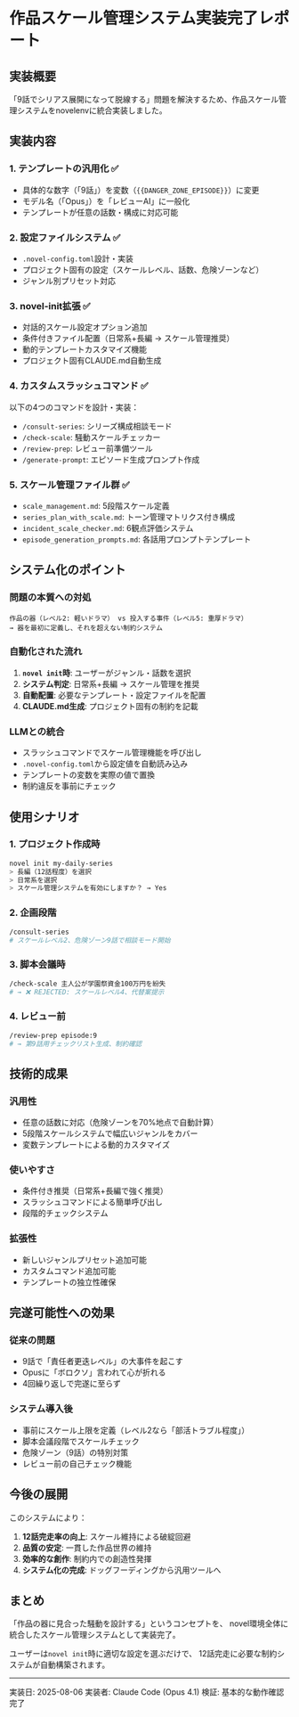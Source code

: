 # 作品スケール管理システム実装完了レポート

## 実装概要

「9話でシリアス展開になって脱線する」問題を解決するため、作品スケール管理システムをnovelenvに統合実装しました。

## 実装内容

### 1. テンプレートの汎用化 ✅
- 具体的な数字（「9話」）を変数（`{{DANGER_ZONE_EPISODE}}`）に変更
- モデル名（「Opus」）を「レビューAI」に一般化
- テンプレートが任意の話数・構成に対応可能

### 2. 設定ファイルシステム ✅
- `.novel-config.toml`設計・実装
- プロジェクト固有の設定（スケールレベル、話数、危険ゾーンなど）
- ジャンル別プリセット対応

### 3. novel-init拡張 ✅
- 対話的スケール設定オプション追加
- 条件付きファイル配置（日常系+長編 → スケール管理推奨）
- 動的テンプレートカスタマイズ機能
- プロジェクト固有CLAUDE.md自動生成

### 4. カスタムスラッシュコマンド ✅
以下の4つのコマンドを設計・実装：
- `/consult-series`: シリーズ構成相談モード
- `/check-scale`: 騒動スケールチェッカー
- `/review-prep`: レビュー前準備ツール
- `/generate-prompt`: エピソード生成プロンプト作成

### 5. スケール管理ファイル群 ✅
- `scale_management.md`: 5段階スケール定義
- `series_plan_with_scale.md`: トーン管理マトリクス付き構成
- `incident_scale_checker.md`: 6観点評価システム
- `episode_generation_prompts.md`: 各話用プロンプトテンプレート

## システム化のポイント

### 問題の本質への対処
```
作品の器（レベル2: 軽いドラマ） vs 投入する事件（レベル5: 重厚ドラマ）
→ 器を最初に定義し、それを超えない制約システム
```

### 自動化された流れ
1. **`novel init`時**: ユーザーがジャンル・話数を選択
2. **システム判定**: 日常系+長編 → スケール管理を推奨
3. **自動配置**: 必要なテンプレート・設定ファイルを配置
4. **CLAUDE.md生成**: プロジェクト固有の制約を記載

### LLMとの統合
- スラッシュコマンドでスケール管理機能を呼び出し
- `.novel-config.toml`から設定値を自動読み込み
- テンプレートの変数を実際の値で置換
- 制約違反を事前にチェック

## 使用シナリオ

### 1. プロジェクト作成時
```bash
novel init my-daily-series
> 長編（12話程度）を選択
> 日常系を選択
> スケール管理システムを有効にしますか？ → Yes
```

### 2. 企画段階
```bash
/consult-series
# スケールレベル2、危険ゾーン9話で相談モード開始
```

### 3. 脚本会議時
```bash
/check-scale 主人公が学園祭資金100万円を紛失
# → ❌ REJECTED: スケールレベル4、代替案提示
```

### 4. レビュー前
```bash
/review-prep episode:9
# → 第9話用チェックリスト生成、制約確認
```

## 技術的成果

### 汎用性
- 任意の話数に対応（危険ゾーンを70%地点で自動計算）
- 5段階スケールシステムで幅広いジャンルをカバー
- 変数テンプレートによる動的カスタマイズ

### 使いやすさ
- 条件付き推奨（日常系+長編で強く推奨）
- スラッシュコマンドによる簡単呼び出し
- 段階的チェックシステム

### 拡張性
- 新しいジャンルプリセット追加可能
- カスタムコマンド追加可能
- テンプレートの独立性確保

## 完遂可能性への効果

### 従来の問題
- 9話で「責任者更迭レベル」の大事件を起こす
- Opusに「ボロクソ」言われて心が折れる
- 4回繰り返しで完遂に至らず

### システム導入後
- 事前にスケール上限を定義（レベル2なら「部活トラブル程度」）
- 脚本会議段階でスケールチェック
- 危険ゾーン（9話）の特別対策
- レビュー前の自己チェック機能

## 今後の展開

このシステムにより：
1. **12話完走率の向上**: スケール維持による破綻回避
2. **品質の安定**: 一貫した作品世界の維持
3. **効率的な創作**: 制約内での創造性発揮
4. **システム化の完成**: ドッグフーディングから汎用ツールへ

## まとめ

「作品の器に見合った騒動を設計する」というコンセプトを、
novel環境全体に統合したスケール管理システムとして実装完了。

ユーザーは`novel init`時に適切な設定を選ぶだけで、
12話完走に必要な制約システムが自動構築されます。

---
実装日: 2025-08-06
実装者: Claude Code (Opus 4.1)
検証: 基本的な動作確認完了